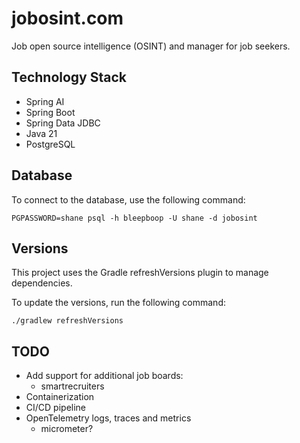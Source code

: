 # jobosint.com

Job open source intelligence (OSINT) and manager for job seekers.

## Technology Stack

- Spring AI
- Spring Boot
- Spring Data JDBC
- Java 21
- PostgreSQL

## Database

To connect to the database, use the following command:

```shell
PGPASSWORD=shane psql -h bleepboop -U shane -d jobosint
```

## Versions

This project uses the Gradle refreshVersions plugin to manage dependencies.

To update the versions, run the following command:

```
./gradlew refreshVersions
```

## TODO

- Add support for additional job boards:
  - smartrecruiters
- Containerization
- CI/CD pipeline
- OpenTelemetry logs, traces and metrics
    - micrometer?
